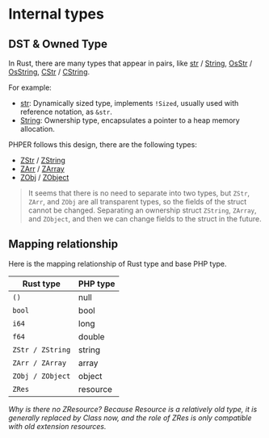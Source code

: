 # Internal types

## DST & Owned Type

In Rust, there are many types that appear in pairs, like [str](str) / [String](String),
[OsStr](std::ffi::OsStr) / [OsString](std::ffi::OsString),
[CStr](std::ffi::CStr) / [CString](std::ffi::CString).

For example:

- [str](str): Dynamically sized type, implements `!Sized`, usually used with reference
  notation, as `&str`.
- [String](String): Ownership type, encapsulates a pointer to a heap memory allocation.

PHPER follows this design, there are the following types:

- [ZStr](phper::strings::ZStr) / [ZString](phper::strings::ZString)
- [ZArr](phper::arrays::ZArr) / [ZArray](phper::arrays::ZArray)
- [ZObj](phper::objects::ZObj) / [ZObject](phper::objects::ZObject)

> It seems that there is no need to separate into two types, but `ZStr`,
> `ZArr`, and `ZObj` are all transparent types, so the fields of the struct
> cannot be changed. Separating an ownership struct `ZString`, `ZArray`,
> and `ZObject`, and then we can change fields to the struct in the future.

## Mapping relationship

Here is the mapping relationship of Rust type and base PHP type.

| Rust type        | PHP type |
| ---------------- | -------- |
| `()`             | null     |
| `bool`           | bool     |
| `i64`            | long     |
| `f64`            | double   |
| `ZStr / ZString` | string   |
| `ZArr / ZArray`  | array    |
| `ZObj / ZObject` | object   |
| `ZRes`           | resource |

*Why is there no ZResource? Because Resource is a relatively old type, it*
*is generally replaced by Class now, and the role of ZRes is only compatible*
*with old extension resources.*
